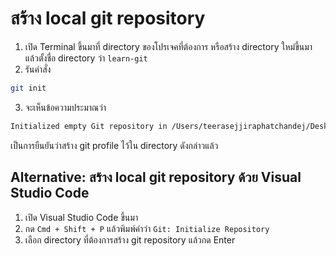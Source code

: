 
# สร้าง local git repository

1. เปิด Terminal ขึ้นมาที่ directory ของโปรเจคที่ต้องการ หรือสร้าง directory ใหม่ขึ้นมา แล้วตั้งชื่อ directory ว่า `learn-git`
2. รันคำสั่ง 

```bash
git init
```

3. จะเห็นข้อความประมาณว่า

```bash
Initialized empty Git repository in /Users/teerasejjiraphatchandej/Desktop/git-handbook/.git/
```

เป็นการยืนยันว่าสร้าง git profile ไว้ใน directory ดังกล่าวแล้ว

## Alternative: สร้าง local git repository ด้วย Visual Studio Code

1. เปิด Visual Studio Code ขึ้นมา
2. กด `Cmd + Shift + P` แล้วพิมพ์คำว่า `Git: Initialize Repository`
3. เลือก directory ที่ต้องการสร้าง git repository แล้วกด Enter
